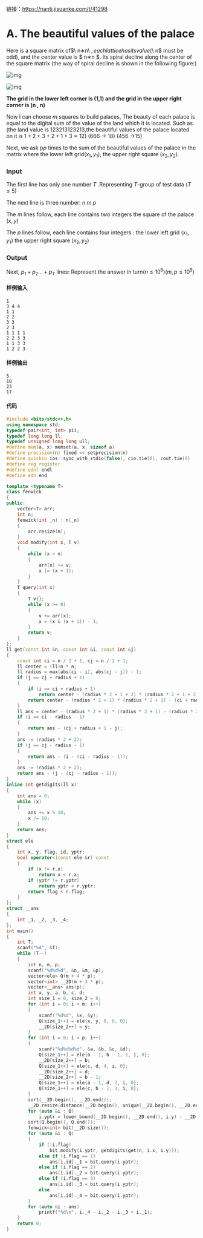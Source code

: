 链接：https://nanti.jisuanke.com/t/41298
# A. The beautiful values of the palace

Here is a square matrix of$\ n∗n\ $, each lattice has its value ($\ n$ must be odd), and the center value is $ n∗n $. Its spiral decline along the center of the square matrix (the way of spiral decline is shown in the following figure:)

![img](https://res.jisuanke.com/img/upload/20190826/3b1ac98800e8ff9958638769f0ea80956b2c552f.png)

![img](https://res.jisuanke.com/img/upload/20190826/e188ba2f470e2afbf1d21ac4d1887e2f225dd40b.png)

**The grid in the lower left corner is (1,1) and the grid in the upper right corner is (n , n)**

Now I can choose $m$ squares to build palaces, The beauty of each palace is equal to the digital sum of the value of the land which it is located. Such as (the land value is $123213123213$,the beautiful values of the palace located on it is $1+2+3+2+1+3=12$) ($666$ -> $18$) ($456$ ->$15$)

Next, we ask p*p* times to the sum of the beautiful values of the palace in the matrix where the lower left grid$(x_1,y_1)$, the upper right square $(x_2,y_2)$.

### Input

The first line has only one number $T$ .Representing $T$-group of test data $(T\le 5)$

The next line is three number: $n \ m \ p$

The $m$ lines follow, each line contains two integers the square of the palace $(x, y )$

The $p$ lines follow, each line contains four integers : the lower left grid $(x_1,y_1)$ the upper right square $(x_2,y_2)$

### Output

Next, $p_1+p_2...+p_T$ lines: Represent the answer in turn$(n \le 10^6)(m , p \le 10^5)$

#### 样例输入

```
1
3 4 4
1 1
2 2
3 3
2 3
1 1 1 1
2 2 3 3
1 1 3 3
1 2 2 3
```

#### 样例输出

```
5
18
23
17
```

#### 代码

```c++
#include <bits/stdc++.h>
using namespace std;
typedef pair<int, int> pii;
typedef long long ll;
typedef unsigned long long ull;
#define mem(a, x) memset(a, x, sizeof a)
#define precision(n) fixed << setprecision(n)
#define quickio ios::sync_with_stdio(false), cin.tie(0), cout.tie(0)
#define reg register
#define ednl endl
#define edn end

template <typename T>
class fenwick
{
public:
    vector<T> arr;
    int n;
    fenwick(int _n) : n(_n)
    {
        arr.resize(n);
    }
    void modify(int x, T v)
    {
        while (x < n)
        {
            arr[x] += v;
            x |= (x + 1);
        }
    }
    T query(int x)
    {
        T v{};
        while (x >= 0)
        {
            v += arr[x];
            x = (x & (x + 1)) - 1;
        }
        return v;
    }
};
ll get(const int &n, const int &i, const int &j)
{
    const int ci = n / 2 + 1, cj = n / 2 + 1;
    ll center = (ll)n * n;
    ll radius = max(abs(ci - i), abs(cj - j)) - 1;
    if (j == cj + radius + 1)
    {
        if (i == ci + radius + 1)
            return center - (radius * 2 + 1 + 2) * (radius * 2 + 1 + 2) + 1;
        return center - (radius * 2 + 1) * (radius * 2 + 1) - (ci + radius - i);
    }
    ll ans = center - (radius * 2 + 1) * (radius * 2 + 1) - (radius * 2 + 1);
    if (i == ci - radius - 1)
    {
        return ans - (cj + radius + 1 - j);
    }
    ans -= (radius * 2 + 2);
    if (j == cj - radius - 1)
    {
        return ans - (i - (ci - radius - 1));
    }
    ans -= (radius * 2 + 2);
    return ans - (j - (cj - radius - 1));
}
inline int getdigits(ll x)
{
    int ans = 0;
    while (x)
    {
        ans += x % 10;
        x /= 10;
    }
    return ans;
}
struct ele
{
    int x, y, flag, id, yptr;
    bool operator<(const ele &r) const
    {
        if (x != r.x)
            return x < r.x;
        if (yptr != r.yptr)
            return yptr < r.yptr;
        return flag < r.flag;
    }
};
struct __ans
{
    int _1, _2, _3, _4;
};
int main()
{
    int T;
    scanf("%d", &T);
    while (T--)
    {
        int n, m, p;
        scanf("%d%d%d", &n, &m, &p);
        vector<ele> Q(m + 4 * p);
        vector<int> __2D(m + 3 * p);
        vector<__ans> ans(p);
        int x, y, a, b, c, d;
        int size_1 = 0, size_2 = 0;
        for (int i = 0; i < m; i++)
        {
            scanf("%d%d", &x, &y);
            Q[size_1++] = ele{x, y, 0, 0, 0};
            __2D[size_2++] = y;
        }
        for (int i = 0; i < p; i++)
        {
            scanf("%d%d%d%d", &a, &b, &c, &d);
            Q[size_1++] = ele{a - 1, b - 1, 1, i, 0};
            __2D[size_2++] = b;
            Q[size_1++] = ele{c, d, 4, i, 0};
            __2D[size_2++] = d;
            __2D[size_2++] = b - 1;
            Q[size_1++] = ele{a - 1, d, 2, i, 0};
            Q[size_1++] = ele{c, b - 1, 3, i, 0};
        }
        sort(__2D.begin(), __2D.end());
        __2D.resize(distance(__2D.begin(), unique(__2D.begin(), __2D.end())));
        for (auto &i : Q)
            i.yptr = lower_bound(__2D.begin(), __2D.end(), i.y) - __2D.begin();
        sort(Q.begin(), Q.end());
        fenwick<int> bit(__2D.size());
        for (auto &i : Q)
        {
            if (!i.flag)
                bit.modify(i.yptr, getdigits(get(n, i.x, i.y)));
            else if (i.flag == 1)
                ans[i.id]._1 = bit.query(i.yptr);
            else if (i.flag == 2)
                ans[i.id]._2 = bit.query(i.yptr);
            else if (i.flag == 3)
                ans[i.id]._3 = bit.query(i.yptr);
            else
                ans[i.id]._4 = bit.query(i.yptr);
        }
        for (auto &i : ans)
            printf("%d\n", i._4 - i._2 - i._3 + i._1);
    }
    return 0;
}
```

